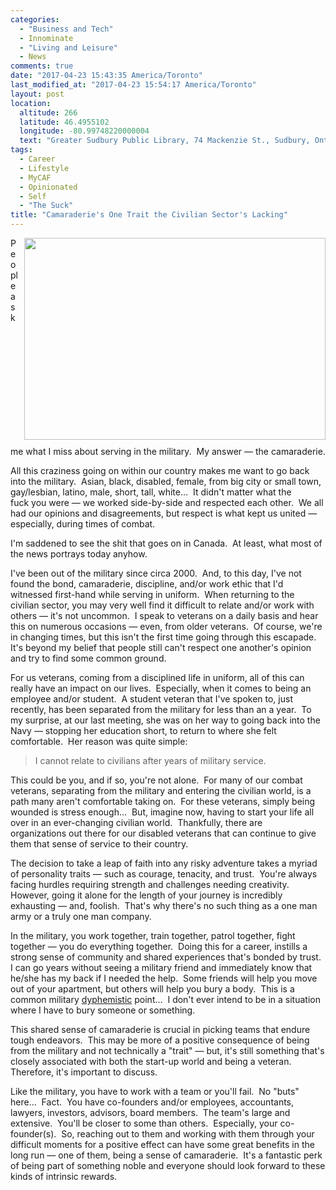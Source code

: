 ```yaml
---
categories:
  - "Business and Tech"
  - Innominate
  - "Living and Leisure"
  - News
comments: true
date: "2017-04-23 15:43:35 America/Toronto"
last_modified_at: "2017-04-23 15:54:17 America/Toronto"
layout: post
location:
  altitude: 266
  latitude: 46.4955102
  longitude: -80.99748220000004
  text: "Greater Sudbury Public Library, 74 Mackenzie St., Sudbury, Ontario, P3C 4X8, Canada"
tags:
  - Career
  - Lifestyle
  - MyCAF
  - Opinionated
  - Self
  - "The Suck"
title: "Camaraderie's One Trait the Civilian Sector's Lacking"
---
```


<img
  alt="" height="323"
  src="{{ site.uri.assets }}/blog/2017/04/23/camaraderies-one-trait-the-civilian-sectors-lacking/the-camaraderie-is-what-you-miss-the-most_482x323.png"
  style="border: 0px; float: right; margin-bottom: 10px; margin-left: 10px;" width="482" />
<p>
  People ask me what I miss about serving in the military.&nbsp; My answer &#8212; the camaraderie.
</p>
<p>
  All this craziness going on within our country makes me want to go back into the military.&nbsp; Asian, black, disabled, female, from big city or small town,
  gay/lesbian, latino, male, short, tall, white&hellip;&nbsp; It didn't matter what the fuck you were &#8212; we worked side-by-side and respected each
  other.&nbsp; We all had our opinions and disagreements, but respect is what kept us united &#8212; especially, during times of combat.
</p>
<!-- excerptBreak -->
<p>
  I'm saddened to see the shit that goes on in Canada.&nbsp; At least, what most of the news portrays today anyhow.
</p>
<p>
  I've been out of the military since circa 2000.&nbsp; And, to this day, I've not found the bond, camaraderie, discipline, and/or work ethic that I'd witnessed
  first-hand while serving in uniform.&nbsp; When returning to the civilian sector, you may very well find it difficult to relate and/or work with others
  &#8212; it's not uncommon.&nbsp; I speak to veterans on a daily basis and hear this on numerous occasions &#8212; even, from older veterans.&nbsp; Of course,
  we're in changing times, but this isn't the first time going through this escapade.&nbsp; It's beyond my belief that people still can't respect one another's
  opinion and try to find some common ground.
</p>
<p>
  For us veterans, coming from a disciplined life in uniform, all of this can really have an impact on our lives.&nbsp; Especially, when it comes to being an
  employee and/or student.&nbsp; A student veteran that I've spoken to, just recently, has been separated from the military for less than an a year.&nbsp; To my
  surprise, at our last meeting, she was on her way to going back into the Navy &#8212; stopping her education short, to return to where she felt
  comfortable.&nbsp; Her reason was quite simple:
  <blockquote>
    I cannot relate to civilians after years of military service.
  </blockquote>
</p>
<p>
  This could be you, and if so, you're not alone.&nbsp; For many of our combat veterans, separating from the military and entering the civilian world, is a path
  many aren't comfortable taking on.&nbsp; For these veterans, simply being wounded is stress enough&hellip;&nbsp; But, imagine now, having to start your life
  all over in an ever-changing civilian world.&nbsp; Thankfully, there are organizations out there for our disabled veterans that can continue to give them that
  sense of service to their country.
</p>
<p>
  The decision to take a leap of faith into any risky adventure takes a myriad of personality traits &#8212; such as courage, tenacity, and trust.&nbsp; You're
  always facing hurdles requiring strength and challenges needing creativity.&nbsp; However, going it alone for the length of your journey is incredibly
  exhausting &#8212; and, foolish.&nbsp; That's why there's no such thing as a one man army or a truly one man company.
</p>
<p>
  In the military, you work together, train together, patrol together, fight together &#8212; you do everything together.&nbsp; Doing this for a career,
  instills a strong sense of community and shared experiences that's bonded by trust.&nbsp; I can go years without seeing a military friend and immediately know
  that he/she has my back if I needed the help.&nbsp; Some friends will help you move out of your apartment, but others will help you bury a body.&nbsp; This is
  a common military <a href="http://en.wikipedia.org/wiki/Dysphemism" rel="external" target="_blank" title="">dyphemistic</a> point&hellip;&nbsp; I don't ever
  intend to be in a situation where I have to bury someone or something.
</p>
<p>
  This shared sense of camaraderie is crucial in picking teams that endure tough endeavors.&nbsp; This may be more of a positive consequence of being from the
  military and not technically a &quot;trait&quot; &#8212; but, it's still something that's closely associated with both the start-up world and being a
  veteran.&nbsp; Therefore, it's important to discuss.
</p>
<p>
  Like the military, you have to work with a team or you'll fail.&nbsp; No &quot;buts&quot; here&hellip;&nbsp; Fact.&nbsp; You have co-founders and/or
  employees, accountants, lawyers, investors, advisors, board members.&nbsp; The team's large and extensive.&nbsp; You'll be closer to some than others.&nbsp;
  Especially, your co-founder(s).&nbsp; So, reaching out to them and working with them through your difficult moments for a positive effect can have some great
  benefits in the long run &#8212; one of them, being a sense of camaraderie.&nbsp; It's a fantastic perk of being part of something noble and everyone should
  look forward to these kinds of intrinsic rewards.
</p>
